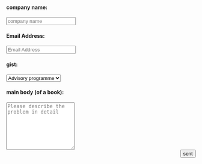 <div class="custForm">
<form  action="https://www.phaten-audio.com/submit_zh.php" method="post">
<div>
<h4>company name:</h4>
<input type="input" name='company' placeholder="company name" />
</div>
<div>
<h4>Email Address:</h4>
<input type="input" name='email' placeholder="Email Address" />
</div>
<div>
<h4>gist:</h4>
<select name='topic'>
<option>Advisory programme</option>
<option>Getting a quote</option>
</select>
</div>
<div>
<h4>main body (of a book):</h4>
<textarea name="content" rows="8" placeholder="Please describe the problem in detail">
</textarea>
</div>
<div style="text-align: right;">
<input class="button" type="submit" value="sent" />
</div>
</form>
</div>